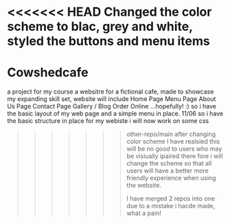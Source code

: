 <<<<<<< HEAD
Changed the color scheme to blac, grey and white, styled the buttons and menu items
=======

# Cowshedcafe

a project for my course
a websitre for a fictional cafe, made to showcase my expanding skill set, website will include
Home Page
Menu Page
About Us Page
Contact Page
Gallery / Blog
Order Online
...hopefully! :)
so i have the basic layout of my web page and a simple menu in place.
11/06
so i have the basic structure in place for my webiste i will now work on some css

> > > > > > > other-repo/main
after changing color scheme I have realsied this will be no good to users who may be visiually ipaired there fore i will change the scheme so that all users will have a better more friendly experience when using the website.
> > > > > > >
> > > > > > > I have merged 2 repos into one due to a mistake i hacde made, what a pain!
> > > > > > > 
